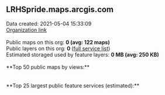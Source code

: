 <h2>LRHSpride.maps.arcgis.com</h2> Data created: 2021-05-04 15:33:09 <br /><a target='new' href='https://LRHSpride.maps.arcgis.com'>Organization link</a><br /><br />Public maps on this org: <b>0 (avg: 122 maps)</b><br />Public layers on this org: <b>0 </b>(<a target='new' href='https://services.arcgis.com/ym7U3YU80qkyIzpU/ArcGIS/rest/services'>full service list</a>)<br />Estimated storaged used by feature layers: <b>0 MB (avg: 250 KB)</b><br /><br />**Top 50 public maps by views:**<br /><br /><br />**Top 25 largest public feature services (estimated):**<br />